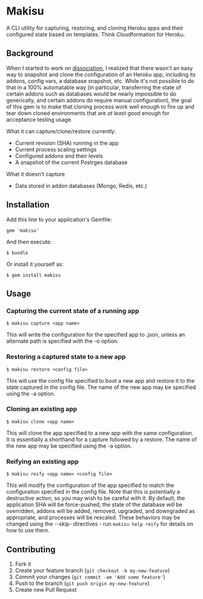 # Makisu

A CLI utility for capturing, restoring, and cloning Heroku apps and their configured state based on templates. Think Cloudformation for Heroku.

## Background

When I started to work on
[dissociation](http://github.com/jayzes/dissociation), I realized that
there wasn't an easy way to snapshot and clone the configuration of an
Heroku app, including its addons, config vars, a database snapshot, etc.
While it's not possible to do that in a 100% automatable way (in particular, 
transferring the state of certain addons such as databases would be nearly 
impossible to do generically, and certain addons do require manual
configuration), the goal of this gem is to make that cloning process
work well enough to fire up and tear down cloned environments that are
*at least* good enough for acceptance testing usage.

What it can capture/clone/restore currently:

* Current revision (SHA) running in the app
* Current process scaling settings
* Configured addons and their levels
* A snapshot of the current Postrges database

What it doesn't capture
* Data stored in addon databases (Mongo, Redis, etc.)

## Installation

Add this line to your application's Gemfile:

    gem 'makisu'

And then execute:

    $ bundle

Or install it yourself as:

    $ gem install makisu

## Usage

### Capturing the current state of a running app

    $ makisu capture <app name>

This will write the configuration for the specified app to
<appname>.json, unless an alternate path is specified with the -o
option.

### Restoring a captured state to a new app

    $ makisu restore <config file>

This will use the config file specified to boot a new app and restore 
it to the state captured in the config file. The name of the new app may
be specified using the -a option.

### Cloning an existing app

    $ makisu clone <app name>

This will clone the app specified to a new app with the same
configuration. It is essentially a shorthand for a capture followed by a
restore. The name of the new app may be specified using the -a option.

### Reifying an existing app

    $ makisu reify <app name> <config file>

This will modify the configuration of the app specified to match the configuration
specified in the config file. Note that this is potentially a
destructive action, so you may wish to be careful with it. By default,
the application SHA will be force-pushed, the state of the database will
be overridden, addons will be added, removed, upgraded, and downgraded
as appropriate, and processes will be rescaled. These behaviors may be
changed using the --skip-<action> directives - run `makisu help reify`
for details on how to use them.


## Contributing

1. Fork it
2. Create your feature branch (`git checkout -b my-new-feature`)
3. Commit your changes (`git commit -am 'Add some feature'`)
4. Push to the branch (`git push origin my-new-feature`)
5. Create new Pull Request
